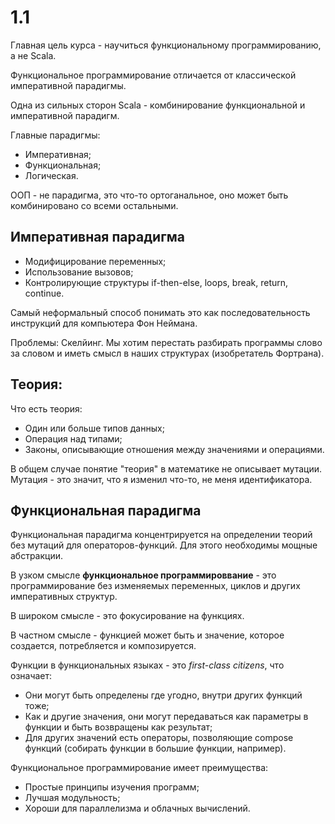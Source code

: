 # 1.1

Главная цель курса - научиться функциональному программированию, а не Scala.

Функциональное программирование отличается от классической императивной парадигмы. 

Одна из сильных сторон Scala - комбинирование функциональной и императивной парадигм.




Главные парадигмы:

- Императивная;
- Функциональная;
- Логическая.

ООП - не парадигма, это что-то ортоганальное, оно может быть комбинировано со всеми остальными.

## Императивная парадигма

- Модифицирование переменных;
- Использование вызовов;
- Контролирующие структуры if-then-else, loops, break, return, continue.

Самый неформальный способ понимать это как последовательность инструкций для компьютера Фон Неймана. 

Проблемы: Скелйинг. Мы хотим перестать разбирать программы слово за словом и иметь смысл в наших структурах (изобретатель Фортрана).

## Теория:

Что есть теория:

- Один или больше типов данных;
- Операция над типами;
- Законы, описывающие отношения между значениями и операциями.

В общем случае понятие "теория" в математике не описывает мутации. Мутация - это значит, что я изменил что-то, не меня идентификатора.


## Функциональная парадигма

Функциональная парадигма концентрируется на определении теорий без мутаций для операторов-функций. Для этого необходимы мощные абстракции.

В узком смысле **функциональное программироввание** - это программирование без изменяемых переменных, циклов и других императивных структур.

В широком смысле - это фокусирование на функциях.

В частном смысле - функцией может быть и значение, которое создается, потребляется и композируется.

Функции в функциональных языках - это *first-class citizens*, что означает:
- Они могут быть определены где угодно, внутри других функций тоже;
- Как и другие значения, они могут передаваться как параметры в функции и быть возвращены как результат;
- Для других значений есть операторы, позволяющие compose функций (собирать функции в большие функции, например).


Функциональное программирование имеет преимущества:

- Простые принципы изучения программ;
- Лучшая модульность;
- Хороши для параллелизма и облачных вычислений.
















